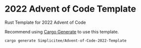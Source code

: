# 2022 Advent of Code Template
Rust Template for 2022 Advent of Code

Recommend using [Cargo Generate](https://github.com/cargo-generate/cargo-generate) to use this template.
```
cargo generate Simplicitee/Advent-of-Code-2022-Template
```
